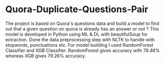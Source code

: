 # Quora-Duplicate-Questions-Pair
The project is based on Quora's questions data and build a model to find out that a given question on quora is already has an answer or not ?
This model is developed in Python using ML & DL with beautifulSoup for extraction.
Done the data preprocessing step with NLTK to handle with stopwords, punctuations etc.
For model building I used RandomForest Classifier and XGB Classifier.
RandomForest gives accuracy with 78.46% whereas XGB gives 79.26% accuracy.
